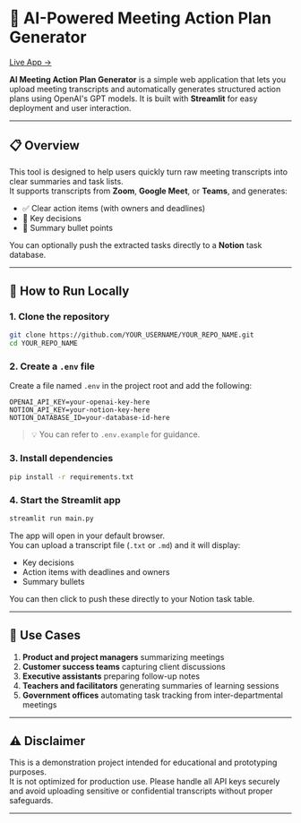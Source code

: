 # 🧠 AI-Powered Meeting Action Plan Generator

[Live App →](https://ai-meeting-action-plan-4.streamlit.app)


**AI Meeting Action Plan Generator** is a simple web application that lets you upload meeting transcripts and automatically generates structured action plans using OpenAI's GPT models. It is built with **Streamlit** for easy deployment and user interaction.

---

## 📋 Overview

This tool is designed to help users quickly turn raw meeting transcripts into clear summaries and task lists.  
It supports transcripts from **Zoom**, **Google Meet**, or **Teams**, and generates:

- ✅ Clear action items (with owners and deadlines)  
- 🧠 Key decisions  
- 📝 Summary bullet points  

You can optionally push the extracted tasks directly to a **Notion** task database.

---

## 🚀 How to Run Locally

### 1. Clone the repository

```bash
git clone https://github.com/YOUR_USERNAME/YOUR_REPO_NAME.git
cd YOUR_REPO_NAME
```

### 2. Create a `.env` file

Create a file named `.env` in the project root and add the following:

```env
OPENAI_API_KEY=your-openai-key-here
NOTION_API_KEY=your-notion-key-here
NOTION_DATABASE_ID=your-database-id-here
```

> 💡 You can refer to `.env.example` for guidance.

### 3. Install dependencies

```bash
pip install -r requirements.txt
```

### 4. Start the Streamlit app

```bash
streamlit run main.py
```

The app will open in your default browser.  
You can upload a transcript file (`.txt` or `.md`) and it will display:

- Key decisions  
- Action items with deadlines and owners  
- Summary bullets  

You can then click to push these directly to your Notion task table.

---

## 💼 Use Cases

1. **Product and project managers** summarizing meetings  
2. **Customer success teams** capturing client discussions  
3. **Executive assistants** preparing follow-up notes  
4. **Teachers and facilitators** generating summaries of learning sessions  
5. **Government offices** automating task tracking from inter-departmental meetings  

---

## ⚠️ Disclaimer

This is a demonstration project intended for educational and prototyping purposes.  
It is not optimized for production use. Please handle all API keys securely and avoid uploading sensitive or confidential transcripts without proper safeguards.

---
